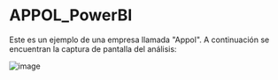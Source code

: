 # APPOL_PowerBI

Este es un ejemplo de una empresa llamada "Appol". A continuación se encuentran la captura de pantalla del análisis:

![image](https://github.com/vanessaherrada/APPOL_PowerBI/assets/163647765/9a196a29-a04b-46db-9a61-a571a98c3028)
